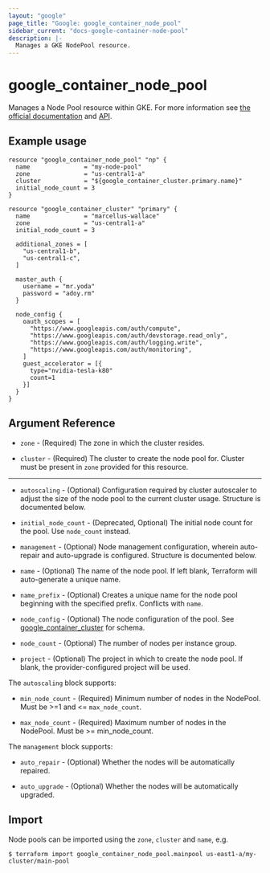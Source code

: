 ```yaml
---
layout: "google"
page_title: "Google: google_container_node_pool"
sidebar_current: "docs-google-container-node-pool"
description: |-
  Manages a GKE NodePool resource.
---
```


# google\_container\_node\_pool

Manages a Node Pool resource within GKE. For more information see
[the official documentation](https://cloud.google.com/container-engine/docs/node-pools)
and
[API](https://cloud.google.com/container-engine/reference/rest/v1/projects.zones.clusters.nodePools).

## Example usage

```hcl
resource "google_container_node_pool" "np" {
  name               = "my-node-pool"
  zone               = "us-central1-a"
  cluster            = "${google_container_cluster.primary.name}"
  initial_node_count = 3
}

resource "google_container_cluster" "primary" {
  name               = "marcellus-wallace"
  zone               = "us-central1-a"
  initial_node_count = 3

  additional_zones = [
    "us-central1-b",
    "us-central1-c",
  ]

  master_auth {
    username = "mr.yoda"
    password = "adoy.rm"
  }

  node_config {
    oauth_scopes = [
      "https://www.googleapis.com/auth/compute",
      "https://www.googleapis.com/auth/devstorage.read_only",
      "https://www.googleapis.com/auth/logging.write",
      "https://www.googleapis.com/auth/monitoring",
    ]
    guest_accelerator = [{
      type="nvidia-tesla-k80"
      count=1
    }]
  }
}
```

## Argument Reference

* `zone` - (Required) The zone in which the cluster resides.

* `cluster` - (Required) The cluster to create the node pool for.  Cluster must be present in `zone` provided for this resource.

- - -

* `autoscaling` - (Optional) Configuration required by cluster autoscaler to adjust
    the size of the node pool to the current cluster usage. Structure is documented below.

* `initial_node_count` - (Deprecated, Optional) The initial node count for the pool.
    Use `node_count` instead.

* `management` - (Optional) Node management configuration, wherein auto-repair and
    auto-upgrade is configured. Structure is documented below.

* `name` - (Optional) The name of the node pool. If left blank, Terraform will
    auto-generate a unique name.

* `name_prefix` - (Optional) Creates a unique name for the node pool beginning
    with the specified prefix. Conflicts with `name`.

* `node_config` - (Optional) The node configuration of the pool. See
    [google_container_cluster](container_cluster.html) for schema.

* `node_count` - (Optional) The number of nodes per instance group.

* `project` - (Optional) The project in which to create the node pool. If blank,
    the provider-configured project will be used.

The `autoscaling` block supports:

* `min_node_count` - (Required) Minimum number of nodes in the NodePool. Must be >=1 and
    <= `max_node_count`.

* `max_node_count` - (Required) Maximum number of nodes in the NodePool. Must be >= min_node_count.

The `management` block supports:

* `auto_repair` - (Optional) Whether the nodes will be automatically repaired.

* `auto_upgrade` - (Optional) Whether the nodes will be automatically upgraded.

## Import

Node pools can be imported using the `zone`, `cluster` and `name`, e.g.

```
$ terraform import google_container_node_pool.mainpool us-east1-a/my-cluster/main-pool
```
